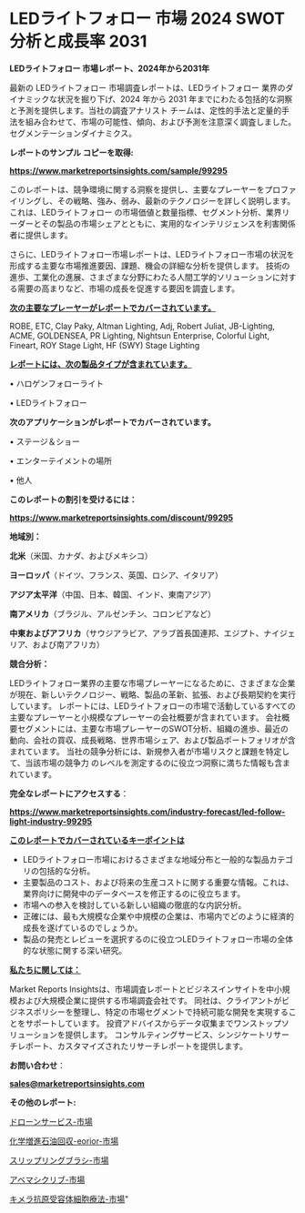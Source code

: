 # LEDライトフォロー 市場 2024 SWOT 分析と成長率 2031

<strong>LEDライトフォロー 市場レポート、2024年から2031年</strong>

最新の LEDライトフォロー 市場調査レポートは、LEDライトフォロー 業界のダイナミックな状況を掘り下げ、2024 年から 2031 年までにわたる包括的な洞察と予測を提供します。当社の調査アナリスト チームは、定性的手法と定量的手法を組み合わせて、市場の可能性、傾向、および予測を注意深く調査しました。 セグメンテーションダイナミクス。



<strong>レポートのサンプル コピーを取得:</strong> <a href=https://www.marketreportsinsights.com/sample/99295>

<strong><u>https://www.marketreportsinsights.com/sample/99295</u></strong></a>

このレポートは、競争環境に関する洞察を提供し、主要なプレーヤーをプロファイリングし、その戦略、強み、弱み、最新のテクノロジーを詳しく説明します。 これは、LEDライトフォロー の市場価値と数量指標、セグメント分析、業界リーダーとその製品の市場シェアとともに、実用的なインテリジェンスを利害関係者に提供します。

さらに、LEDライトフォロー市場レポートは、LEDライトフォロー市場の状況を形成する主要な市場推進要因、課題、機会の詳細な分析を提供します。 技術の進歩、工業化の進展、さまざまな分野にわたる人間工学的ソリューションに対する需要の高まりなど、市場の成長を促進する要因を調査します。



<strong><u>次の主要なプレーヤーがレポートでカバーされています。</u></strong>

ROBE, ETC, Clay Paky, Altman Lighting, Adj, Robert Juliat, JB-Lighting, ACME, GOLDENSEA, PR Lighting, Nightsun Enterprise, Colorful Light, Fineart, ROY Stage Light, HF (SWY) Stage Lighting



<strong><u><b>レポートには、次の製品タイプが含まれています。</b></u></strong>

• ハロゲンフォローライト

• LEDライトフォロー



<strong><b>次のアプリケーションがレポートでカバーされています。</b></strong>

• ステージ＆ショー

• エンターテイメントの場所

• 他人



<strong><b>このレポートの割引を受けるには：</b></strong><a href=https://www.marketreportsinsights.com/discount/99295>

<strong><u>https://www.marketreportsinsights.com/discount/99295</u></strong></a>



<strong>地域別：</strong>



<strong>北米</strong>（米国、カナダ、およびメキシコ）



<strong>ヨーロッパ</strong>（ドイツ、フランス、英国、ロシア、イタリア）



<strong>アジア太平洋</strong>（中国、日本、韓国、インド、東南アジア）



<strong>南アメリカ</strong>（ブラジル、アルゼンチン、コロンビアなど）



<strong>中東およびアフリカ</strong>（サウジアラビア、アラブ首長国連邦、エジプト、ナイジェリア、および南アフリカ）



<strong>競合分析：</strong>

LEDライトフォロー業界の主要な市場プレーヤーになるために、さまざまな企業が現在、新しいテクノロジー、戦略、製品の革新、拡張、および長期契約を実行しています。 レポートには、LEDライトフォローの市場で活動しているすべての主要なプレーヤーと小規模なプレーヤーの会社概要が含まれています。 会社概要セグメントには、主要な市場プレーヤーのSWOT分析、組織の進歩、最近の動向、会社の買収、成長戦略、世界市場シェア、および製品ポートフォリオが含まれています。 当社の競争分析には、新規参入者が市場リスクと課題を特定して、当該市場の競争力 のレベルを測定するのに役立つ洞察に満ちた情報も含まれています。



<strong>完全なレポートにアクセスする</strong>：

<a href=https://www.marketreportsinsights.com/industry-forecast/led-follow-light-industry-99295>

<strong><u>https://www.marketreportsinsights.com/industry-forecast/led-follow-light-industry-99295</u></strong></a>



<strong><u><b>このレポートでカバーされているキーポイントは</b></u></strong>
<ul>
  <li>LEDライトフォロー市場におけるさまざまな地域分布と一般的な製品カテゴリの包括的な分析。</li>
  <li>主要製品のコスト、および将来の生産コストに関する重要な情報。これは、業界向けに開発中のデータベースを修正するのに役立ちます。</li>
  <li>市場への参入を検討している新しい組織の徹底的な内訳分析。</li>
  <li>正確には、最も大規模な企業や中規模の企業は、市場内でどのように経済的成長を遂げているのでしょうか。</li>
  <li>製品の発売とレビューを選択するのに役立つLEDライトフォロー市場の全体的な状態に関する深い研究。</li>
</ul>


<strong><u><b>私たちに関しては：</b></u></strong>

Market Reports Insightsは、市場調査レポートとビジネスインサイトを中小規模および大規模企業に提供する市場調査会社です。 同社は、クライアントがビジネスポリシーを整理し、特定の市場セグメントで持続可能な開発を実現することをサポートしています。 投資アドバイスからデータ収集までワンストップソリューションを提供します。 コンサルティングサービス、シンジケートリサーチレポート、カスタマイズされたリサーチレポートを提供します。



<strong><b>お問い合わせ</b></strong>：

<a href=mailto:sales@marketreportsinsights.com>

<strong><u>sales@marketreportsinsights.com</u></strong></a>



<strong>その他のレポート:</strong>

<a href=https://www.linkedin.com/pulse/ドローンサービス-市場-2023-収益と成長ドライバー-2030-consumer-connection-collective-360-08wcf/>ドローンサービス-市場</a>

<a href=https://www.linkedin.com/pulse/化学増進石油回収-eorior-市場-2023-年のダイナミクスとビジネストレンド-gix3f/>化学増進石油回収-eorior-市場</a>

<a href=https://www.linkedin.com/pulse/スリップリングブラシ-市場-2023-最新の-cagr-および成長分析-dgnjf/>スリップリングブラシ-市場</a>

<a href=https://www.linkedin.com/pulse/アベマシクリブ-市場-2023-競争分析と事業成長-2030-trend-tracking-toolbox-24-analysis-kl9qf/>アベマシクリブ-市場</a>

<a href=https://www.linkedin.com/pulse/キメラ抗原受容体細胞療法-市場-2023-swot-分析と成長率-2030-oyjof/>キメラ抗原受容体細胞療法-市場</a>"
